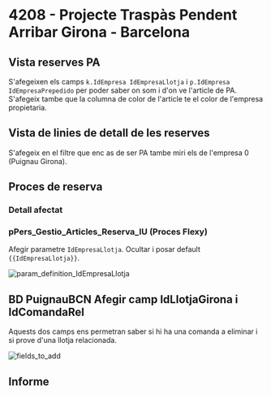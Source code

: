 # 4208 - Projecte Traspàs Pendent Arribar Girona - Barcelona

## Vista reserves PA

S'afegeixen els camps `k.IdEmpresa IdEmpresaLlotja` i `p.IdEmpresa IdEmpresaPrepedido` per poder saber on som i d'on ve l'article de PA. S'afegeix tambe que la columna de color de l'article te el color de l'empresa propietaria.

<SqlViewer file="puignau-bcn/4208/vPers_Gestio_Articles_Reserva_PrePedidoAvui_Empresa.sql"/>

## Vista de linies de detall de les reserves

S'afegeix en el filtre que enc as de ser PA tambe miri els de l'empresa 0 (Puignau Girona).

<SqlViewer file="puignau-bcn/4208/vPers_Gestio_Articles_Reserva_Detall_PrePedidoAvui_Empresa.sql"/>

## Proces de reserva

<SqlViewer file="puignau-bcn/4208/pPers_Gestio_Articles_Reserva_IU.sql"/>

### Detall afectat

<SqlViewer file="puignau-bcn/4208/pPers_Gestio_Articles_Reserva_IU.detail.sql" title="Detall Reserva PA"/>

### pPers_Gestio_Articles_Reserva_IU (Proces Flexy)

Afegir parametre `IdEmpresaLlotja`. Ocultar i posar default `{{IdEmpresaLlotja}}`.

![param_definition_IdEmpresaLlotja]

## BD PuignauBCN Afegir camp IdLlotjaGirona i IdComandaRel

Aquests dos camps ens permetran saber si hi ha una comanda a eliminar i si prove d'una llotja relacionada.

![fields_to_add]

## Informe

<SqlViewer file="puignau-bcn/4208/fpers_reserves_producte_pa_pugi_per_puba.sql" title="Informe PA de PUGI -=> PUBA"/>

[param_definition_IdEmpresaLlotja]: /nowtech-docs/clients/puignau-bcn/4208/param_definition_IdEmpresaLlotja.png

[fields_to_add]: /nowtech-docs/clients/puignau-bcn/4208/fields_to_add.png
